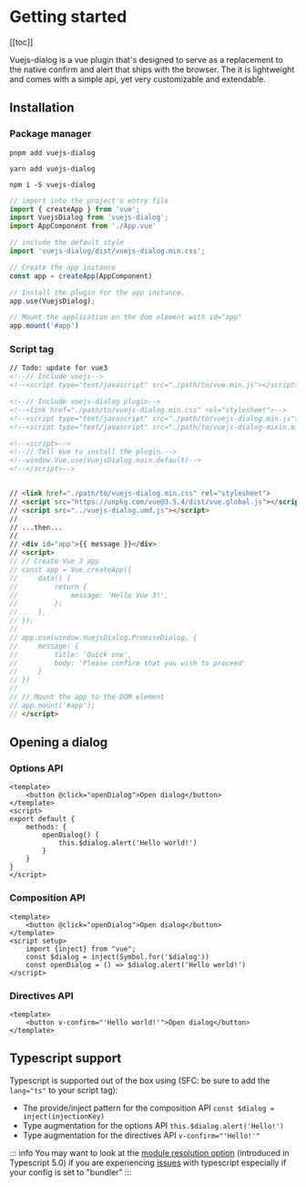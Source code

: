 # Getting started

[[toc]]

Vuejs-dialog is a vue plugin that's designed to serve as a replacement to the native confirm and alert that ships with the browser. The it is lightweight and comes with a simple api, yet very customizable and extendable.

## Installation

### Package manager
<CodeGroup>
  <CodeGroupItem title="pnpm">

```shell title="installation via pnpm"
pnpm add vuejs-dialog
```

  </CodeGroupItem>

  <CodeGroupItem title="yarn">

```shell title="installation via yarn"
yarn add vuejs-dialog
```

  </CodeGroupItem>

  <CodeGroupItem title="npm" active>

```bash{2} title="installation via npm"
npm i -S vuejs-dialog
```

  </CodeGroupItem>
</CodeGroup>


```js title="main.js"
// import into the project's entry file
import { createApp } from 'vue';
import VuejsDialog from 'vuejs-dialog';
import AppComponent from './App.vue'

// include the default style
import 'vuejs-dialog/dist/vuejs-dialog.min.css';

// Create the app instance
const app = createApp(AppComponent)

// Install the plugin for the app instance.
app.use(VuejsDialog);

// Mount the application on the dom element with id="app"
app.mount('#app')
```

### Script tag

```html
// Todo: update for vue3
<!--// Include vuejs-->
<!--<script type="text/javascript" src="./path/to/vue.min.js"></script>-->

<!--// Include vuejs-dialog plugin-->
<!--<link href="./path/to/vuejs-dialog.min.css" rel="stylesheet">-->
<!--<script type="text/javascript" src="./path/to/vuejs-dialog.min.js"></script>-->
<!--<script type="text/javascript" src="./path/to/vuejs-dialog-mixin.min.js"></script> // only needed in custom components-->

<!--<script>-->
<!--// Tell Vue to install the plugin.-->
<!--window.Vue.use(VuejsDialog.main.default)-->
<!--</script>-->


// <link href="./path/to/vuejs-dialog.min.css" rel="stylesheet">
// <script src="https://unpkg.com/vue@3.5.4/dist/vue.global.js"></script>
// <script src="../vuejs-dialog.umd.js"></script>
//
// ...then...
//
// <div id="app">{{ message }}</div>
// <script>
// // Create Vue 3 app
// const app = Vue.createApp({
//     data() {
//         return {
//             message: 'Hello Vue 3!',
//         };
//     },
// });
//
// app.use(window.VuejsDialog.PromiseDialog, {
//     message: {
//         title: 'Quick one',
//         body: 'Please confirm that you wish to proceed'
//     }
// })
//
// // Mount the app to the DOM element
// app.mount('#app');
// </script>
```

## Opening a dialog

### Options API
```vue title="App.vue"
<template>
    <button @click="openDialog">Open dialog</button>
</template>
<script>
export default {
    methods: {
        openDialog() {
            this.$dialog.alert('Hello world!')
        }
    }
}
</script>
```

### Composition API
```vue title="App.vue"
<template>
    <button @click="openDialog">Open dialog</button>
</template>
<script setup>
    import {inject} from "vue";
    const $dialog = inject(Symbol.for('$dialog'))
    const openDialog = () => $dialog.alert('Hello world!')
</script>
```

### Directives API
```vue title="App.vue"
<template>
    <button v-confirm="'Hello world!'">Open dialog</button>
</template>
```

## Typescript support

Typescript is supported out of the box using (SFC: be sure to add the `lang="ts"` to your script tag):

- The provide/inject pattern for the composition API `const $dialog = inject(injectionKey)`
- Type augmentation for the options API `this.$dialog.alert('Hello!')`
- Type augmentation for the directives API `v-confirm="'Hello!'"`


::: info
You may want to look at the [module resolution option](https://devblogs.microsoft.com/typescript/announcing-typescript-5-0/#--moduleresolution-bundler) (introduced in Typescript 5.0) if you are experiencing [issues](https://stackoverflow.com/questions/75870063/vscode-and-typescript-5-moduleresolution-bundler) with typescript especially if your config is set to "bundler"
:::
